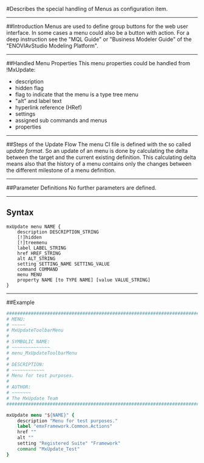 <!--
 *
 *  This file is part of MxUpdate <http://www.mxupdate.org>.
 *
 *  MxUpdate is a deployment tool for a PLM platform to handle
 *  administration objects as single update files (configuration item).
 *
 *  Copyright (C) 2008-2016 The MxUpdate Team
 *
 *  The Manual of MxUpdate is licensed under a CC BY-NC-SA 4.0 license
 *  (Creative Commons Attribution-NonCommercial-ShareAlike 4.0 
 *  International 4.0 license).
 *
 *  You should have received a copy of the license along with this
 *  work. If not, see <http://creativecommons.org/licenses/by-nc-sa/4.0/>.
 *
-->

#Describes the special handling of Menus as configuration item.

----
##Introduction
Menus are used to define group buttons for the web user interface. In some
cases a menu could also be a button with action. For a deep instruction see the
"MQL Guide" or "Business Modeler Guide" of the "ENOVIAvStudio Modeling
Platform".

----
##Handled Menu Properties
This menu properties could be handled from !MxUpdate:
  * description
  * hidden flag
  * flag to indicate that the menu is a type tree menu
  * "alt" and label text
  * hyperlink reference (HRef)
  * settings
  * assigned sub commands and menus
  * properties

----
##Steps of the Update Flow
The menu CI file is defined with the so called *update format*. So an update of an menu is done by calculating the delta between the target and the current existing definition.
This calculating delta means also that the history of a menu contains only the changes between the different milestone of a menu definition.

----
##Parameter Definitions
No further parameters are defined.

----
## Syntax
    mxUpdate menu NAME {
        description DESCRIPTION_STRING
        [!]hidden
        [!]treemenu
        label LABEL_STRING
        href HREF_STRING
        alt ALT_STRING
        setting SETTING_NAME SETTING_VALUE
        command COMMAND
        menu MENU
        property NAME [to TYPE NAME] [value VALUE_STRING]
    }

----
##Example
```TCL
################################################################################
# MENU:
# ~~~~~
# MxUpdateToolbarMenu
#
# SYMBOLIC NAME:
# ~~~~~~~~~~~~~~
# menu_MxUpdateToolbarMenu
#
# DESCRIPTION:
# ~~~~~~~~~~~~
# Menu for test purposes.
#
# AUTHOR:
# ~~~~~~~
# The MxUpdate Team
################################################################################

mxUpdate menu "${NAME}" {
    description "Menu for test purposes."
    label "emxFramework.Common.Actions"
    href ""
    alt ""
    setting "Registered Suite" "Framework"
    command "MxUpdate_Test"
}
```